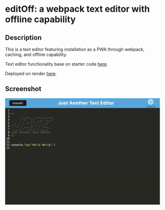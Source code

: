 # editOff: a webpack text editor with offline capability

## Description

This is a text editor featuring installation as a PWA through webpack, caching, and offline capability.

Text editor functionality base on starter code [here](https://github.com/coding-boot-camp/cautious-meme).

Deployed on render [here](https://edit-off.onrender.com/).

## Screenshot

<img src ='screenshot.png'>